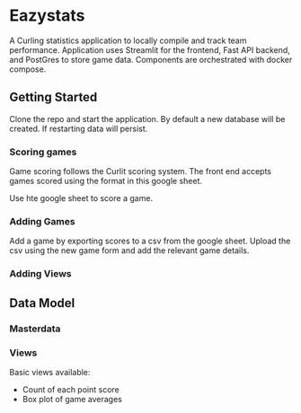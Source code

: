 # Eazystats

A Curling statistics application to locally compile and track team performance. Application uses Streamlit for the frontend, 
Fast API backend, and PostGres to store game data. Components are orchestrated with docker compose.


## Getting Started
Clone the repo and start the application. By default a new database will be created. If restarting data will persist.

### Scoring games
Game scoring follows the Curlit scoring system. The front end accepts games scored using the format in this google sheet.

Use hte google sheet to score a game.

### Adding Games
Add a game by exporting scores to a csv from the google sheet. Upload the csv using the new game form and add the relevant game details.

### Adding Views

## Data Model

### Masterdata

### Views

Basic views available:
- Count of each point score
- Box plot of game averages